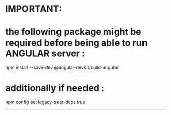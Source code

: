 # **IMPORTANT**:
# the following package might be required before being able to run ANGULAR server : 

npm install --save-dev @angular-devkit/build-angular


# additionally if needed :
npm config set legacy-peer-deps true


------------------------------------------------------------------------------------------------------------------------------------------------

